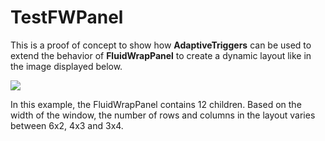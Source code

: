 # TestFWPanel
This is a proof of concept to show how **AdaptiveTriggers** can be used to extend the behavior of **FluidWrapPanel** to create a dynamic layout like in the image displayed below.

<img src="https://cloud.githubusercontent.com/assets/7021835/14573081/9b157f38-0307-11e6-9a6f-3a5d444ca861.gif">

In this example, the FluidWrapPanel contains 12 children. Based on the width of the window, the number of rows and columns in the layout varies between 6x2, 4x3 and 3x4. 


